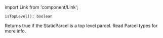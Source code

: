 import Link from 'component/Link';

```flow
isTopLevel(): boolean
```

Returns true if the StaticParcel is a top level parcel. Read <Link to="/parcel-types">Parcel types</Link> for more info.
